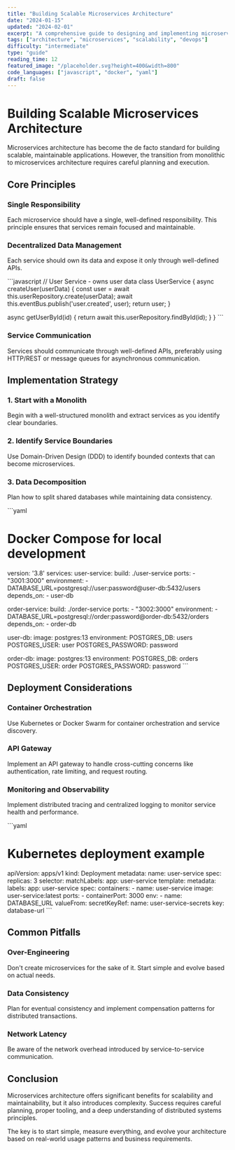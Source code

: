 ```yaml
---
title: "Building Scalable Microservices Architecture"
date: "2024-01-15"
updated: "2024-02-01"
excerpt: "A comprehensive guide to designing and implementing microservices that scale with your business needs"
tags: ["architecture", "microservices", "scalability", "devops"]
difficulty: "intermediate"
type: "guide"
reading_time: 12
featured_image: "/placeholder.svg?height=400&width=800"
code_languages: ["javascript", "docker", "yaml"]
draft: false
---
```


# Building Scalable Microservices Architecture

Microservices architecture has become the de facto standard for building scalable, maintainable applications. However, the transition from monolithic to microservices architecture requires careful planning and execution.

## Core Principles

### Single Responsibility
Each microservice should have a single, well-defined responsibility. This principle ensures that services remain focused and maintainable.

### Decentralized Data Management
Each service should own its data and expose it only through well-defined APIs.

\`\`\`javascript
// User Service - owns user data
class UserService {
  async createUser(userData) {
    const user = await this.userRepository.create(userData);
    await this.eventBus.publish('user.created', user);
    return user;
  }

  async getUserById(id) {
    return await this.userRepository.findById(id);
  }
}
\`\`\`

### Service Communication
Services should communicate through well-defined APIs, preferably using HTTP/REST or message queues for asynchronous communication.

## Implementation Strategy

### 1. Start with a Monolith
Begin with a well-structured monolith and extract services as you identify clear boundaries.

### 2. Identify Service Boundaries
Use Domain-Driven Design (DDD) to identify bounded contexts that can become microservices.

### 3. Data Decomposition
Plan how to split shared databases while maintaining data consistency.

\`\`\`yaml
# Docker Compose for local development
version: '3.8'
services:
  user-service:
    build: ./user-service
    ports:
      - "3001:3000"
    environment:
      - DATABASE_URL=postgresql://user:password@user-db:5432/users
    depends_on:
      - user-db

  order-service:
    build: ./order-service
    ports:
      - "3002:3000"
    environment:
      - DATABASE_URL=postgresql://order:password@order-db:5432/orders
    depends_on:
      - order-db

  user-db:
    image: postgres:13
    environment:
      POSTGRES_DB: users
      POSTGRES_USER: user
      POSTGRES_PASSWORD: password

  order-db:
    image: postgres:13
    environment:
      POSTGRES_DB: orders
      POSTGRES_USER: order
      POSTGRES_PASSWORD: password
\`\`\`

## Deployment Considerations

### Container Orchestration
Use Kubernetes or Docker Swarm for container orchestration and service discovery.

### API Gateway
Implement an API gateway to handle cross-cutting concerns like authentication, rate limiting, and request routing.

### Monitoring and Observability
Implement distributed tracing and centralized logging to monitor service health and performance.

\`\`\`yaml
# Kubernetes deployment example
apiVersion: apps/v1
kind: Deployment
metadata:
  name: user-service
spec:
  replicas: 3
  selector:
    matchLabels:
      app: user-service
  template:
    metadata:
      labels:
        app: user-service
    spec:
      containers:
      - name: user-service
        image: user-service:latest
        ports:
        - containerPort: 3000
        env:
        - name: DATABASE_URL
          valueFrom:
            secretKeyRef:
              name: user-service-secrets
              key: database-url
\`\`\`

## Common Pitfalls

### Over-Engineering
Don't create microservices for the sake of it. Start simple and evolve based on actual needs.

### Data Consistency
Plan for eventual consistency and implement compensation patterns for distributed transactions.

### Network Latency
Be aware of the network overhead introduced by service-to-service communication.

## Conclusion

Microservices architecture offers significant benefits for scalability and maintainability, but it also introduces complexity. Success requires careful planning, proper tooling, and a deep understanding of distributed systems principles.

The key is to start simple, measure everything, and evolve your architecture based on real-world usage patterns and business requirements.

